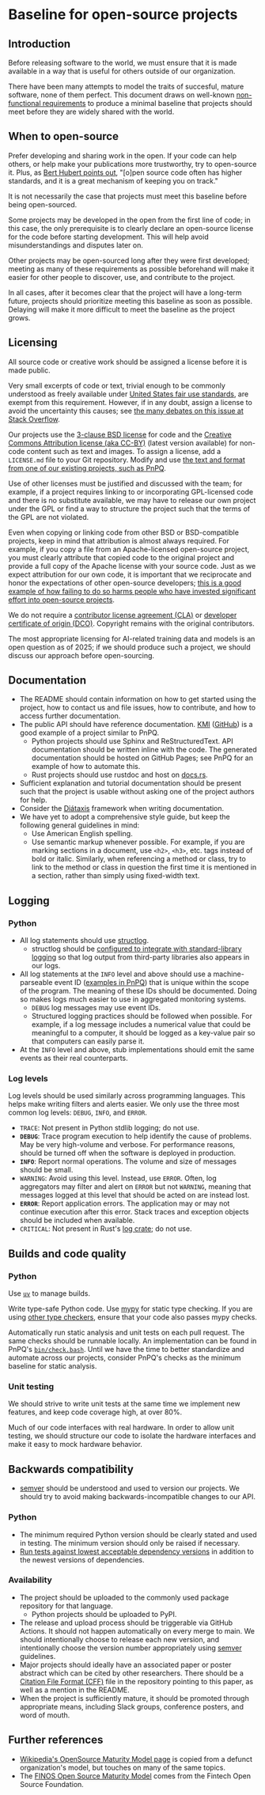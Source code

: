 # Baseline for open-source projects

## Introduction

Before releasing software to the world, we must ensure that it is made available in a way that is useful for others outside of our organization.

There have been many attempts to model the traits of succesful, mature software, none of them perfect. This document draws on well-known [non-functional requirements](https://en.wikipedia.org/wiki/Non-functional_requirement) to produce a minimal baseline that projects should meet before they are widely shared with the world.

## When to open-source

Prefer developing and sharing work in the open. If your code can help others, or help make your publications more trustworthy, try to open-source it. Plus, as [Bert Hubert points out](https://berthub.eu/articles/posts/on-long-term-software-development/), "[o]pen source code often has higher standards, and it is a great mechanism of keeping you on track."

It is not necessarily the case that projects must meet this baseline before being open-sourced.

Some projects may be developed in the open from the first line of code; in this case, the only prerequisite is to clearly declare an open-source license for the code before starting development. This will help avoid misunderstandings and disputes later on.

Other projects may be open-sourced long after they were first developed; meeting as many of these requirements as possible beforehand will make it easier for other people to discover, use, and contribute to the project.

In all cases, after it becomes clear that the project will have a long-term future, projects should prioritize meeting this baseline as soon as possible. Delaying will make it more difficult to meet the baseline as the project grows.

## Licensing

All source code or creative work should be assigned a license before it is made public.

Very small excerpts of code or text, trivial enough to be commonly understood as freely available under [United States fair use standards](https://en.wikipedia.org/wiki/Fair_use), are exempt from this requirement. However, if in any doubt, assign a license to avoid the uncertainty this causes; see [the many debates on this issue at Stack Overflow](https://duckduckgo.com/?q=stack%20overflow%20code%20license&t=ffab&ia=web).

Our projects use the [3-clause BSD license](https://opensource.org/license/BSD-3-clause) for code and the [Creative Commons Attribution license (aka CC-BY)](https://creativecommons.org/licenses/by/4.0/) (latest version available) for non-code content such as text and images. To assign a license, add a `LICENSE.md` file to your Git repository. Modify and use [the text and format from one of our existing projects, such as PnPQ](https://github.com/moonshot-nagayama-pj/PnPQ/blob/main/LICENSE.md).

Use of other licenses must be justified and discussed with the team; for example, if a project requires linking to or incorporating GPL-licensed code and there is no substitute available, we may have to release our own project under the GPL or find a way to structure the project such that the terms of the GPL are not violated.

Even when copying or linking code from other BSD or BSD-compatible projects, keep in mind that attribution is almost always required. For example, if you copy a file from an Apache-licensed open-source project, you must clearly attribute that copied code to the original project and provide a full copy of the Apache license with your source code. Just as we expect attribution for our own code, it is important that we reciprocate and honor the expectations of other open-source developers; [this is a good example of how failing to do so harms people who have invested significant effort into open-source projects](https://philiplaine.com/posts/getting-forked-by-microsoft/).

We do not require a [contributor license agreement (CLA)](https://en.wikipedia.org/wiki/Contributor_License_Agreement) or [developer certificate of origin (DCO)](https://en.wikipedia.org/wiki/Developer_Certificate_of_Origin). Copyright remains with the original contributors.

The most appropriate licensing for AI-related training data and models is an open question as of 2025; if we should produce such a project, we should discuss our approach before open-sourcing.

## Documentation

* The README should contain information on how to get started using the project, how to contact us and file issues, how to contribute, and how to access further documentation.
* The public API should have reference documentation. [KMI](https://qmi.readthedocs.io/en/latest/) ([GitHub](https://github.com/QuTech-Delft/QMI)) is a good example of a project similar to PnPQ.
    - Python projects should use Sphinx and ReStructuredText. API documentation should be written inline with the code. The generated documentation should be hosted on GitHub Pages; see PnPQ for an example of how to automate this.
    - Rust projects should use rustdoc and host on [docs.rs](https://docs.rs/about).
* Sufficient explanation and tutorial documentation should be present such that the project is usable without asking one of the project authors for help.
* Consider the [Diátaxis](https://diataxis.fr) framework when writing documentation.
* We have yet to adopt a comprehensive style guide, but keep the following general guidelines in mind:
    - Use American English spelling.
    - Use semantic markup whenever possible. For example, if you are marking sections in a document, use `<h2>`, `<h3>`, etc. tags instead of bold or italic. Similarly, when referencing a method or class, try to link to the method or class in question the first time it is mentioned in a section, rather than simply using fixed-width text.

## Logging

### Python

* All log statements should use [structlog](https://www.structlog.org/en/stable/).
    - structlog should be [configured to integrate with standard-library logging](https://www.structlog.org/en/stable/standard-library.html) so that log output from third-party libraries also appears in our logs.
* All log statements at the `INFO` level and above should use a machine-parseable event ID ([examples in PnPQ](https://github.com/moonshot-nagayama-pj/PnPQ/blob/main/src/pnpq/events.py)) that is unique within the scope of the program. The meaning of these IDs should be documented. Doing so makes logs much easier to use in aggregated monitoring systems.
    -  `DEBUG` log messages may use event IDs.
    - Structured logging practices should be followed when possible. For example, if a log message includes a numerical value that could be meaningful to a computer, it should be logged as a key-value pair so that computers can easily parse it.
* At the `INFO` level and above, stub implementations should emit the same events as their real counterparts.

### Log levels

Log levels should be used similarly across programming languages. This helps make writing filters and alerts easier. We only use the three most common log levels: `DEBUG`, `INFO`, and `ERROR`.

* `TRACE`: Not present in Python stdlib logging; do not use.
* **`DEBUG`**: Trace program execution to help identify the cause of problems. May be very high-volume and verbose. For performance reasons, should be turned off when the software is deployed in production.
* **`INFO`**: Report normal operations. The volume and size of messages should be small.
* `WARNING`: Avoid using this level. Instead, use `ERROR`. Often, log aggregators may filter and alert on `ERROR` but not `WARNING`, meaning that messages logged at this level that should be acted on are instead lost.
* **`ERROR`**: Report application errors. The application may or may not continue execution after this error. Stack traces and exception objects should be included when available.
* `CRITICAL`: Not present in Rust's [log crate](https://docs.rs/log/latest/log/); do not use.

## Builds and code quality

### Python

Use [`uv`](https://docs.astral.sh/uv/) to manage builds.

Write type-safe Python code. Use [mypy](https://mypy.readthedocs.io/en/stable/) for static type checking. If you are using [other type checkers](https://github.com/emmatyping/python-typecheckers), ensure that your code also passes mypy checks.

Automatically run static analysis and unit tests on each pull request. The same checks should be runnable locally. An implementation can be found in PnPQ's [`bin/check.bash`](https://github.com/moonshot-nagayama-pj/PnPQ/blob/main/bin/check.bash). Until we have the time to better standardize and automate across our projects, consider PnPQ's checks as the minimum baseline for static analysis.

### Unit testing

We should strive to write unit tests at the same time we implement new features, and keep code coverage high, at over 80%.

Much of our code interfaces with real hardware. In order to allow unit testing, we should structure our code to isolate the hardware interfaces and make it easy to mock hardware behavior.

## Backwards compatibility

* [semver](https://semver.org/) should be understood and used to version our projects. We should try to avoid making backwards-incompatible changes to our API.

### Python

* The minimum required Python version should be clearly stated and used in testing. The minimum version should only be raised if necessary.
* [Run tests against lowest acceptable dependency versions](https://github.com/moonshot-nagayama-pj/PnPQ/issues/87) in addition to the newest versions of dependencies.

### Availability

* The project should be uploaded to the commonly used package repository for that language.
    - Python projects should be uploaded to PyPI.
* The release and upload process should be triggerable via GitHub Actions. It should not happen automatically on every merge to main. We should intentionally choose to release each new version, and intentionally choose the version number appropriately using [semver](https://semver.org/) guidelines.
* Major projects should ideally have an associated paper or poster abstract which can be cited by other researchers. There should be a [Citation File Format (CFF)](https://citation-file-format.github.io/) file in the repository pointing to this paper, as well as a mention in the README.
* When the project is sufficiently mature, it should be promoted through appropriate means, including Slack groups, conference posters, and word of mouth.

## Further references

* [Wikipedia's OpenSource Maturity Model page](https://en.wikipedia.org/wiki/OpenSource_Maturity_Model) is copied from a defunct organization's model, but touches on many of the same topics.
* The [FINOS Open Source Maturity Model](https://osr.finos.org/docs/bok/osmm/introduction) comes from the Fintech Open Source Foundation.
